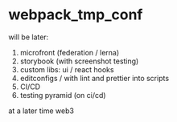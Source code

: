 # webpack_tmp_conf 
will be later:
1) microfront (federation / lerna)
2) storybook (with screenshot testing)
3) custom libs: ui / react hooks
4) editconfigs / with lint and prettier into scripts
5) CI/CD
6) testing pyramid (on ci/cd) 

at a later time web3
